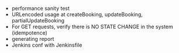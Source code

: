 - performance sanity test
- URLencoded usage at createBooking, updateBooking, partialUpdateBooking
- For GET requests, verify there is NO STATE CHANGE in the system (idempotence)
- generating report
- Jenkins conf with Jenkinsfile